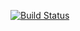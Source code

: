 [![Build Status](https://img.shields.io/github/workflow/status/anothermarco/TrainMate/on-push-dev?label=build)](https://github.com/anothermarco/TrainMate/actions/workflows/on-push-dev)
